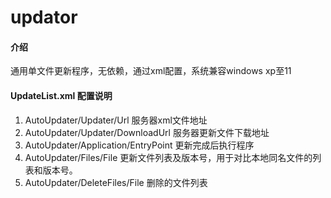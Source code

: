 # updator

#### 介绍
通用单文件更新程序，无依赖，通过xml配置，系统兼容windows xp至11


#### UpdateList.xml 配置说明

1.  AutoUpdater/Updater/Url 服务器xml文件地址
2.  AutoUpdater/Updater/DownloadUrl 服务器更新文件下载地址
3.  AutoUpdater/Application/EntryPoint 更新完成后执行程序
4.  AutoUpdater/Files/File 更新文件列表及版本号，用于对比本地同名文件的列表和版本号。
5.  AutoUpdater/DeleteFiles/File 删除的文件列表
